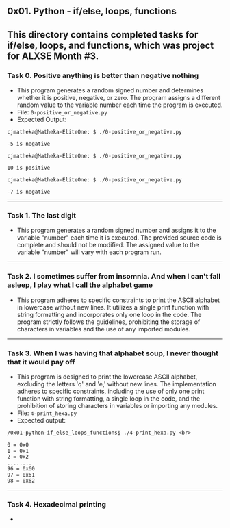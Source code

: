 ## 0x01. Python - if/else, loops, functions

This directory contains completed tasks for if/else, loops, and functions, which was project for ALXSE Month #3.
------------------------------

### Task 0. Positive anything is better than negative nothing
+ This program generates a random signed number and determines whether it is positive, negative, or zero. The program assigns a different random value to the variable number each time the program is executed.
+ File: `0-positive_or_negative.py`
+ Expected Output:

`cjmatheka@Matheka-EliteOne: $ ./0-positive_or_negative.py`

    -5 is negative

`cjmatheka@Matheka-EliteOne: $ ./0-positive_or_negative.py`

    10 is positive

`cjmatheka@Matheka-EliteOne: $ ./0-positive_or_negative.py`

    -7 is negative
-----------------------------

### Task 1. The last digit
+ This program generates a random signed number and assigns it to the variable "number" each time it is executed. The provided source code is complete and should not be modified. The assigned value to the 
variable "number" will vary with each program run.
---------------------

### Task 2. I sometimes suffer from insomnia. And when I can't fall asleep, I play what I call the alphabet game
+ This program adheres to specific constraints to print the ASCII alphabet in lowercase without new lines. It utilizes a single print function with string formatting and incorporates only one loop in the code. 
The program strictly follows the guidelines, prohibiting the storage of characters in variables and the use of any imported modules.
-------------------------------

### Task 3. When I was having that alphabet soup, I never thought that it would pay off
+ This program is designed to print the lowercase ASCII alphabet, excluding the letters 'q' and 'e,' without new lines. The implementation adheres to specific constraints, including the use of only one print 
function with string formatting, a single loop in the code, and the prohibition of storing characters in variables or importing any modules.
+ File: `4-print_hexa.py`
+ Expected output:

`/0x01-python-if_else_loops_functions$ ./4-print_hexa.py <br>`

    0 = 0x0
    1 = 0x1
    2 = 0x2
    ........
    96 = 0x60
    97 = 0x61
    98 = 0x62

--------------------------------

### Task 4. Hexadecimal printing
+ 
